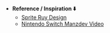 - **Reference / Inspiration ⬇️**
  - [Sprite Ruy Design](https://codepen.io/manz/pen/LYxYRNq)
  - [Nintendo Switch Manzdev Video](https://youtu.be/fDxWun-wmrk?si=Btr9oSYt88Hcd2qw)
